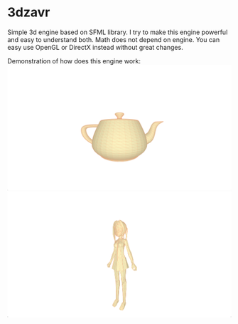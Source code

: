 # 3dzavr
Simple 3d engine based on SFML library.
I try to make this engine powerful and easy to understand both.
Math does not depend on engine. You can easy use OpenGL or DirectX instead without great changes.


Demonstration of how does this engine work:
![Project demonstration](img/teapot.png)
![Project demonstration](img/girl.png)
